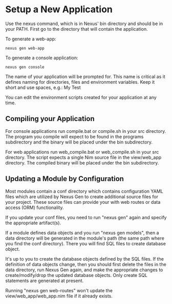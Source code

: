 # Setup a New Application

Use the nexus command, which is in Nexus' bin directory and should be in your
PATH. First go to the directory that will contain the application.

To generate a web-app:

```
nexus gen web-app
```

To generate a console application:

```
nexus gen console
```

The name of your application will be prompted for. This name is critical as it
defines naming for directories, files and environment variables. Keep it short
and use spaces, e.g.: My Test

You can edit the environment scripts created for your application at any time.


## Compiling your Application

For console applications run compile.bat or compile.sh in your src directory.
The program you compile will expect to be found in the programs subdirectory
and the binary will be placed under the bin subdirectory.

For web applications run web_compile.bat or web_compile.sh in your src
directory. The script expects a single Nim source file in the view/web_app
directory. The compiled binary will be placed under the bin subdirectory.


## Updating a Module by Configuration

Most modules contain a conf directory which contains configuration YAML files
which are utilized by Nexus Gen to create additional source files for your
project. These source files can provide your with web routes or data access
(ORM) functionality.

If you update your conf files, you need to run "nexus gen" again and specify
the appropriate artifact(s).

If a module defines data objects and you run "nexus gen models", then a data
directory will be generated in the module's path (the same path where you find
the conf directory). There you will find SQL files to create database object.

It's up to you to create the database objects defined by the SQL files. If the
definition of data objects change, then you should first delete the files in
the data directory, run Nexus Gen again, and make the appropriate changes to
create/modify/drop the updated database objects. Only create SQL statements are
generated at present.

Running "nexus gen web-routes" won't update the view/web_app/web_app.nim file
if it already exists.

